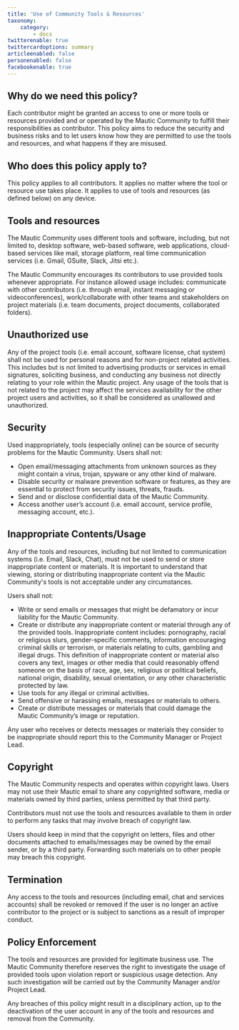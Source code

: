 ```yaml
---
title: 'Use of Community Tools & Resources'
taxonomy:
    category:
        - docs
twitterenable: true
twittercardoptions: summary
articleenabled: false
personenabled: false
facebookenable: true
---
```


## Why do we need this policy?

Each contributor might be granted an access to one or more tools or resources provided and or operated by the Mautic Community to fulfill their responsibilities as contributor.  This policy aims to reduce the security and business risks and to let users know how they are permitted to use the tools and resources, and what happens if they are misused.

## Who does this policy apply to?

This policy applies to all contributors. It applies no matter where the tool or resource use takes place. It applies to use of tools and resources (as defined below) on any device.

## Tools and resources

The Mautic Community uses different tools and software, including, but not limited to, desktop software, web-based software, web applications, cloud-based services like mail, storage platform, real time communication services (i.e. Gmail, GSuite, Slack, Jitsi etc.).

The Mautic Community encourages its contributors to use provided tools whenever appropriate. For instance allowed usage includes: communicate with other contributors (i.e. through email, instant messaging or videoconferences), work/collaborate with other teams and stakeholders on project materials (i.e. team documents, project documents, collaborated folders).

## Unauthorized use

Any of the project tools (i.e. email account, software license, chat system) shall not be used for personal reasons and for non-project related activities. This includes but is not limited to advertising products or services in email signatures, soliciting business, and conducting any business not directly relating to your role within the Mautic project. Any usage of the tools that is not related to the project may affect the services availability for the other project users and activities, so it shall be considered as unallowed and unauthorized.

## Security 

Used inappropriately, tools (especially online) can be source of security problems for the Mautic Community. Users shall not:

* Open email/messaging attachments from unknown sources as they might contain a virus, trojan, spyware or any other kind of malware.
* Disable security or malware prevention software or features, as they are essential to protect from security issues, threats, frauds.
* Send and or disclose confidential data of the Mautic Community.
* Access another user’s account (i.e. email account, service profile, messaging account, etc.).

## Inappropriate Contents/Usage

Any of the tools and resources, including but not limited to communication systems (i.e. Email, Slack, Chat), must not be used to send or store inappropriate content or materials. It is important to understand that viewing, storing or distributing inappropriate content via the Mautic Community's tools is not acceptable under any circumstances. 

Users shall not:

* Write or send emails or messages that might be defamatory or incur liability for the Mautic Community.
* Create or distribute any inappropriate content or material through any of the provided tools. Inappropriate content includes: pornography, racial or religious slurs, gender-specific comments, information encouraging criminal skills or terrorism, or materials relating to cults, gambling and illegal drugs. This definition of inappropriate content or material also covers any text, images or other media that could reasonably offend someone on the basis of race, age, sex, religious or political beliefs, national origin, disability, sexual orientation, or any other characteristic protected by law.
* Use tools for any illegal or criminal activities.
* Send offensive or harassing emails, messages or materials to others.
* Create or distribute messages or materials that could damage the Mautic Community’s image or reputation.

Any user who receives or detects messages or materials they consider to be inappropriate should report this to the Community Manager or Project Lead.

## Copyright

The Mautic Community respects and operates within copyright laws. Users may not use their Mautic email to share any copyrighted software, media or materials owned by third parties, unless permitted by that third party.  

Contributors must not use the tools and resources available to them in order to perform any tasks that may involve breach of copyright law. 

Users should keep in mind that the copyright on letters, files and other documents attached to emails/messages may be owned by the email sender, or by a third party. Forwarding such materials on to other people may breach this copyright.

## Termination

Any access to the tools and resources (including email, chat and services accounts) shall be revoked or removed if the user is no longer an active contributor to the project or is subject to sanctions as a result of improper conduct.

## Policy Enforcement

The tools and resources are provided for legitimate business use. The Mautic Community therefore reserves the right to investigate the usage of provided tools upon violation report or suspicious usage detection. Any such investigation will be carried out by the Community Manager and/or Project Lead.

Any breaches of this policy might result in a disciplinary action, up to the deactivation of the user account in any of the tools and resources and removal from the Community.
